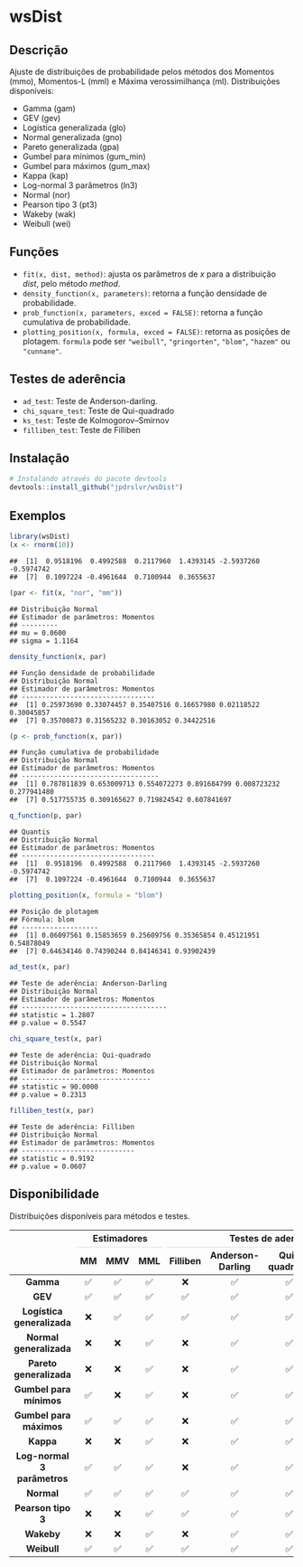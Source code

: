 
# wsDist

## Descrição

Ajuste de distribuições de probabilidade pelos métodos dos Momentos (mmo), Momentos-L (mml) e Máxima verossimilhança (ml).
Distribuições disponíveis:

  - Gamma (gam)
  - GEV (gev)
  - Logística generalizada (glo)
  - Normal generalizada (gno)
  - Pareto generalizada (gpa)
  - Gumbel para mínimos (gum_min)
  - Gumbel para máximos (gum_max)
  - Kappa (kap)
  - Log-normal 3 parâmetros (ln3)
  - Normal (nor)
  - Pearson tipo 3 (pt3)
  - Wakeby (wak)
  - Weibull (wei)
  
## Funções
  - `fit(x, dist, method)`: ajusta os parâmetros de *x* para a distribuição *dist*, pelo método *method*. 
  - `density_function(x, parameters)`: retorna a função densidade de probabilidade.
  - `prob_function(x, parameters, exced = FALSE)`: retorna a função cumulativa de probabilidade.
  - `plotting_position(x, formula, exced = FALSE)`: retorna as posições de plotagem. `formula` pode ser `"weibull"`, `"gringorten"`, `"blom"`, `"hazem"` ou `"cunnane"`.


## Testes de aderência
 - `ad_test`: Teste de Anderson-darling.
 - `chi_square_test`: Teste de Qui-quadrado
 - `ks_test`: Teste de Kolmogorov–Smirnov
 - `filliben_test`: Teste de Filliben
  

## Instalação

``` r
# Instalando através do pacote devtools
devtools::install_github("jpdrslvr/wsDist")
```

## Exemplos

```r
library(wsDist)
(x <- rnorm(10))
```

```
##  [1]  0.9518196  0.4992588  0.2117960  1.4393145 -2.5937260 -0.5974742
##  [7]  0.1097224 -0.4961644  0.7100944  0.3655637
```

```r
(par <- fit(x, "nor", "mm"))
```

```
## Distribuição Normal
## Estimador de parâmetros: Momentos
## --------- 
## mu = 0.0600
## sigma = 1.1164
```

```r
density_function(x, par)
```

```
## Função densidade de probabilidade
## Distribuição Normal
## Estimador de parâmetros: Momentos
## --------------------------------- 
##  [1] 0.25973690 0.33074457 0.35407516 0.16657980 0.02118522 0.30045857
##  [7] 0.35700873 0.31565232 0.30163052 0.34422516
```

```r
(p <- prob_function(x, par))
```

```
## Função cumulativa de probabilidade
## Distribuição Normal
## Estimador de parâmetros: Momentos
## ---------------------------------- 
##  [1] 0.787811839 0.653009713 0.554072273 0.891684799 0.008723232 0.277941480
##  [7] 0.517755735 0.309165627 0.719824542 0.607841697
```

```r
q_function(p, par)
```

```
## Quantis
## Distribuição Normal
## Estimador de parâmetros: Momentos
## --------------------------------- 
##  [1]  0.9518196  0.4992588  0.2117960  1.4393145 -2.5937260 -0.5974742
##  [7]  0.1097224 -0.4961644  0.7100944  0.3655637
```

```r
plotting_position(x, formula = "blom")
```

```
## Posição de plotagem
## Fórmula: blom
## ------------------- 
##  [1] 0.06097561 0.15853659 0.25609756 0.35365854 0.45121951 0.54878049
##  [7] 0.64634146 0.74390244 0.84146341 0.93902439
```

```r
ad_test(x, par)
```

```
## Teste de aderência: Anderson-Darling
## Distribuição Normal
## Estimador de parâmetros: Momentos
## ------------------------------------ 
## statistic = 1.2807
## p.value = 0.5547
```

```r
chi_square_test(x, par)
```

```
## Teste de aderência: Qui-quadrado
## Distribuição Normal
## Estimador de parâmetros: Momentos
## -------------------------------- 
## statistic = 90.0000
## p.value = 0.2313
```

```r
filliben_test(x, par)
```

```
## Teste de aderência: Filliben
## Distribuição Normal
## Estimador de parâmetros: Momentos
## ---------------------------- 
## statistic = 0.9192
## p.value = 0.0607
```
## Disponibilidade

Distribuições disponíveis para métodos e testes.
<table class="table table-striped table-hover table-bordered" style="margin-left: auto; margin-right: auto;">
 <thead>
<tr>
<th style="empty-cells: hide;border-bottom:hidden;" colspan="1"></th>
<th style="border-bottom:hidden;padding-bottom:0; padding-left:3px;padding-right:3px;text-align: center; " colspan="3"><div style="border-bottom: 1px solid #ddd; padding-bottom: 5px; ">Estimadores</div></th>
<th style="border-bottom:hidden;padding-bottom:0; padding-left:3px;padding-right:3px;text-align: center; " colspan="4"><div style="border-bottom: 1px solid #ddd; padding-bottom: 5px; ">Testes de aderência</div></th>
</tr>
  <tr>
   <th style="text-align:center;">   </th>
   <th style="text-align:center;"> MM </th>
   <th style="text-align:center;"> MMV </th>
   <th style="text-align:center;"> MML </th>
   <th style="text-align:center;"> Filliben </th>
   <th style="text-align:center;"> Anderson-Darling </th>
   <th style="text-align:center;"> Qui-quadrado </th>
   <th style="text-align:center;"> Kolmogorov-Smirnov </th>
  </tr>
 </thead>
<tbody>
  <tr>
   <td style="text-align:center;font-weight: bold;"> Gamma </td>
   <td style="text-align:center;"> ✅ </td>
   <td style="text-align:center;"> ✅ </td>
   <td style="text-align:center;"> ✅ </td>
   <td style="text-align:center;"> ❌ </td>
   <td style="text-align:center;"> ✅ </td>
   <td style="text-align:center;"> ✅ </td>
   <td style="text-align:center;"> ✅ </td>
  </tr>
  <tr>
   <td style="text-align:center;font-weight: bold;"> GEV </td>
   <td style="text-align:center;"> ✅ </td>
   <td style="text-align:center;"> ✅ </td>
   <td style="text-align:center;"> ✅ </td>
   <td style="text-align:center;"> ✅ </td>
   <td style="text-align:center;"> ✅ </td>
   <td style="text-align:center;"> ✅ </td>
   <td style="text-align:center;"> ✅ </td>
  </tr>
  <tr>
   <td style="text-align:center;font-weight: bold;"> Logística generalizada </td>
   <td style="text-align:center;"> ❌ </td>
   <td style="text-align:center;"> ✅ </td>
   <td style="text-align:center;"> ✅ </td>
   <td style="text-align:center;"> ✅ </td>
   <td style="text-align:center;"> ✅ </td>
   <td style="text-align:center;"> ✅ </td>
   <td style="text-align:center;"> ✅ </td>
  </tr>
  <tr>
   <td style="text-align:center;font-weight: bold;"> Normal generalizada </td>
   <td style="text-align:center;"> ❌ </td>
   <td style="text-align:center;"> ❌ </td>
   <td style="text-align:center;"> ✅ </td>
   <td style="text-align:center;"> ❌ </td>
   <td style="text-align:center;"> ✅ </td>
   <td style="text-align:center;"> ✅ </td>
   <td style="text-align:center;"> ✅ </td>
  </tr>
  <tr>
   <td style="text-align:center;font-weight: bold;"> Pareto generalizada </td>
   <td style="text-align:center;"> ❌ </td>
   <td style="text-align:center;"> ❌ </td>
   <td style="text-align:center;"> ✅ </td>
   <td style="text-align:center;"> ❌ </td>
   <td style="text-align:center;"> ✅ </td>
   <td style="text-align:center;"> ✅ </td>
   <td style="text-align:center;"> ✅ </td>
  </tr>
  <tr>
   <td style="text-align:center;font-weight: bold;"> Gumbel para mínimos </td>
   <td style="text-align:center;"> ✅ </td>
   <td style="text-align:center;"> ❌ </td>
   <td style="text-align:center;"> ✅ </td>
   <td style="text-align:center;"> ❌ </td>
   <td style="text-align:center;"> ✅ </td>
   <td style="text-align:center;"> ✅ </td>
   <td style="text-align:center;"> ✅ </td>
  </tr>
  <tr>
   <td style="text-align:center;font-weight: bold;"> Gumbel para máximos </td>
   <td style="text-align:center;"> ✅ </td>
   <td style="text-align:center;"> ✅ </td>
   <td style="text-align:center;"> ✅ </td>
   <td style="text-align:center;"> ❌ </td>
   <td style="text-align:center;"> ✅ </td>
   <td style="text-align:center;"> ✅ </td>
   <td style="text-align:center;"> ✅ </td>
  </tr>
  <tr>
   <td style="text-align:center;font-weight: bold;"> Kappa </td>
   <td style="text-align:center;"> ❌ </td>
   <td style="text-align:center;"> ❌ </td>
   <td style="text-align:center;"> ✅ </td>
   <td style="text-align:center;"> ❌ </td>
   <td style="text-align:center;"> ✅ </td>
   <td style="text-align:center;"> ✅ </td>
   <td style="text-align:center;"> ✅ </td>
  </tr>
  <tr>
   <td style="text-align:center;font-weight: bold;"> Log-normal 3 parâmetros </td>
   <td style="text-align:center;"> ✅ </td>
   <td style="text-align:center;"> ✅ </td>
   <td style="text-align:center;"> ✅ </td>
   <td style="text-align:center;"> ❌ </td>
   <td style="text-align:center;"> ✅ </td>
   <td style="text-align:center;"> ✅ </td>
   <td style="text-align:center;"> ✅ </td>
  </tr>
  <tr>
   <td style="text-align:center;font-weight: bold;"> Normal </td>
   <td style="text-align:center;"> ✅ </td>
   <td style="text-align:center;"> ✅ </td>
   <td style="text-align:center;"> ✅ </td>
   <td style="text-align:center;"> ✅ </td>
   <td style="text-align:center;"> ✅ </td>
   <td style="text-align:center;"> ✅ </td>
   <td style="text-align:center;"> ✅ </td>
  </tr>
  <tr>
   <td style="text-align:center;font-weight: bold;"> Pearson tipo 3 </td>
   <td style="text-align:center;"> ❌ </td>
   <td style="text-align:center;"> ❌ </td>
   <td style="text-align:center;"> ✅ </td>
   <td style="text-align:center;"> ✅ </td>
   <td style="text-align:center;"> ✅ </td>
   <td style="text-align:center;"> ✅ </td>
   <td style="text-align:center;"> ✅ </td>
  </tr>
  <tr>
   <td style="text-align:center;font-weight: bold;"> Wakeby </td>
   <td style="text-align:center;"> ❌ </td>
   <td style="text-align:center;"> ❌ </td>
   <td style="text-align:center;"> ✅ </td>
   <td style="text-align:center;"> ❌ </td>
   <td style="text-align:center;"> ✅ </td>
   <td style="text-align:center;"> ✅ </td>
   <td style="text-align:center;"> ✅ </td>
  </tr>
  <tr>
   <td style="text-align:center;font-weight: bold;"> Weibull </td>
   <td style="text-align:center;"> ✅ </td>
   <td style="text-align:center;"> ✅ </td>
   <td style="text-align:center;"> ✅ </td>
   <td style="text-align:center;"> ✅ </td>
   <td style="text-align:center;"> ✅ </td>
   <td style="text-align:center;"> ✅ </td>
   <td style="text-align:center;"> ✅ </td>
  </tr>
</tbody>
</table>
